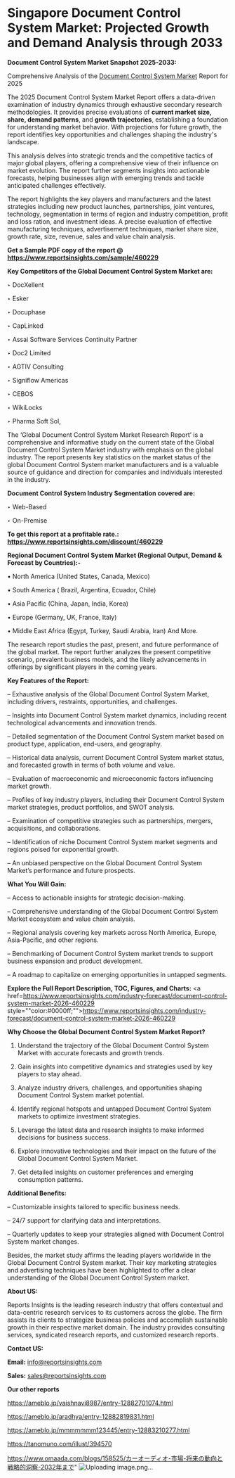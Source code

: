 # Singapore Document Control System Market: Projected Growth and Demand Analysis through 2033

<strong>Document Control System Market Snapshot 2025-2033:</strong>

Comprehensive Analysis of the <a href=https://www.reportsinsights.com/sample/460229>Document Control System Market</a> Report for 2025

The 2025 Document Control System Market Report offers a data-driven examination of industry dynamics through exhaustive secondary research methodologies. It provides precise evaluations of <strong>current market size, share, demand patterns</strong>, and <strong>growth trajectories</strong>, establishing a foundation for understanding market behavior. With projections for future growth, the report identifies key opportunities and challenges shaping the industry's landscape.

This analysis delves into strategic trends and the competitive tactics of major global players, offering a comprehensive view of their influence on market evolution. The report further segments insights into actionable forecasts, helping businesses align with emerging trends and tackle anticipated challenges effectively.

The report highlights the key players and manufacturers and the latest strategies including new product launches, partnerships, joint ventures, technology, segmentation in terms of region and industry competition, profit and loss ration, and investment ideas. A precise evaluation of effective manufacturing techniques, advertisement techniques, market share size, growth rate, size, revenue, sales and value chain analysis.

<strong>Get a Sample PDF copy of the report @ <a href=https://www.reportsinsights.com/sample/460229 style=color:#0000ff;>https://www.reportsinsights.com/sample/460229</a></strong>

<strong>Key Competitors of the Global Document Control System Market are:</strong>

‣ DocXellent

‣ Esker

‣ Docuphase

‣ CapLinked

‣ Assai Software Services Continuity Partner

‣ Doc2 Limited

‣ AGTIV Consulting

‣ Signiflow Americas

‣ CEBOS

‣ WikiLocks

‣ Pharma Soft Sol,

The ‘Global Document Control System Market Research Report’ is a comprehensive and informative study on the current state of the Global Document Control System Market industry with emphasis on the global industry. The report presents key statistics on the market status of the global Document Control System market manufacturers and is a valuable source of guidance and direction for companies and individuals interested in the industry.

<strong>Document Control System Industry Segmentation covered are:</strong>

‣ Web-Based

‣ On-Premise

<strong>To get this report at a profitable rate.: <a href=https://www.reportsinsights.com/discount/460229 style=color:#0000ff;>https://www.reportsinsights.com/discount/460229</a></strong>

<strong>Regional Document Control System Market (Regional Output, Demand &amp; Forecast by Countries):-</strong>

• North America (United States, Canada, Mexico)

• South America ( Brazil, Argentina, Ecuador, Chile)

• Asia Pacific (China, Japan, India, Korea)

• Europe (Germany, UK, France, Italy)

• Middle East Africa (Egypt, Turkey, Saudi Arabia, Iran) And More.

The research report studies the past, present, and future performance of the global market. The report further analyzes the present competitive scenario, prevalent business models, and the likely advancements in offerings by significant players in the coming years.

<strong>Key Features of the Report:</strong>

– Exhaustive analysis of the Global Document Control System Market, including drivers, restraints, opportunities, and challenges.

– Insights into Document Control System market dynamics, including recent technological advancements and innovation trends.

– Detailed segmentation of the Document Control System market based on product type, application, end-users, and geography.

– Historical data analysis, current Document Control System market status, and forecasted growth in terms of both volume and value.

– Evaluation of macroeconomic and microeconomic factors influencing market growth.

– Profiles of key industry players, including their Document Control System market strategies, product portfolios, and SWOT analysis.

– Examination of competitive strategies such as partnerships, mergers, acquisitions, and collaborations.

– Identification of niche Document Control System market segments and regions poised for exponential growth.

– An unbiased perspective on the Global Document Control System Market’s performance and future prospects.

<strong>What You Will Gain:</strong>

– Access to actionable insights for strategic decision-making.

– Comprehensive understanding of the Global Document Control System Market ecosystem and value chain analysis.

– Regional analysis covering key markets across North America, Europe, Asia-Pacific, and other regions.

– Benchmarking of Document Control System market trends to support business expansion and product development.

– A roadmap to capitalize on emerging opportunities in untapped segments.

<strong>Explore the Full Report Description, TOC, Figures, and Charts:</strong>
<a href=https://www.reportsinsights.com/industry-forecast/document-control-system-market-2026-460229 style=""color:#0000ff;"">https://www.reportsinsights.com/industry-forecast/document-control-system-market-2026-460229</a>

<strong>Why Choose the Global Document Control System Market Report?</strong>

1. Understand the trajectory of the Global Document Control System Market with accurate forecasts and growth trends.

2. Gain insights into competitive dynamics and strategies used by key players to stay ahead.

3. Analyze industry drivers, challenges, and opportunities shaping Document Control System market potential.

4. Identify regional hotspots and untapped Document Control System markets to optimize investment strategies.

5. Leverage the latest data and research insights to make informed decisions for business success.

6. Explore innovative technologies and their impact on the future of the Global Document Control System Market.

7. Get detailed insights on customer preferences and emerging consumption patterns.

<strong>Additional Benefits:</strong>

– Customizable insights tailored to specific business needs.

– 24/7 support for clarifying data and interpretations.

– Quarterly updates to keep your strategies aligned with Document Control System market changes.

Besides, the market study affirms the leading players worldwide in the Global Document Control System market. Their key marketing strategies and advertising techniques have been highlighted to offer a clear understanding of the Global Document Control System market.

<strong><strong>About US</strong>:</strong>

Reports Insights is the leading research industry that offers contextual and data-centric research services to its customers across the globe. The firm assists its clients to strategize business policies and accomplish sustainable growth in their respective market domain. The industry provides consulting services, syndicated research reports, and customized research reports.

<strong>Contact US:</strong>

<p class=><b>Email:</b> <a href=mailto:info@reportsinsights.com>info@reportsinsights.com</a></p>
<p class=><b>Sales:</b> <a href=mailto:sales@reportsinsights.com>sales@reportsinsights.com</a></p>

<strong>Our other reports</strong>

<a href=https://ameblo.jp/vaishnavi8987/entry-12882701074.html>https://ameblo.jp/vaishnavi8987/entry-12882701074.html</a>

<a href=https://ameblo.jp/aradhya/entry-12882819831.html>https://ameblo.jp/aradhya/entry-12882819831.html</a>

<a href=https://ameblo.jp/mmmmmmm123445/entry-12883210277.html>https://ameblo.jp/mmmmmmm123445/entry-12883210277.html</a>

<a href=https://tanomuno.com/illust/394570>https://tanomuno.com/illust/394570</a>

<a href=https://www.omaada.com/blogs/158525/カーオーディオ-市場-将来の動向と戦略的洞察-2032年まで>https://www.omaada.com/blogs/158525/カーオーディオ-市場-将来の動向と戦略的洞察-2032年まで</a>"
![Uploading image.png…]()
